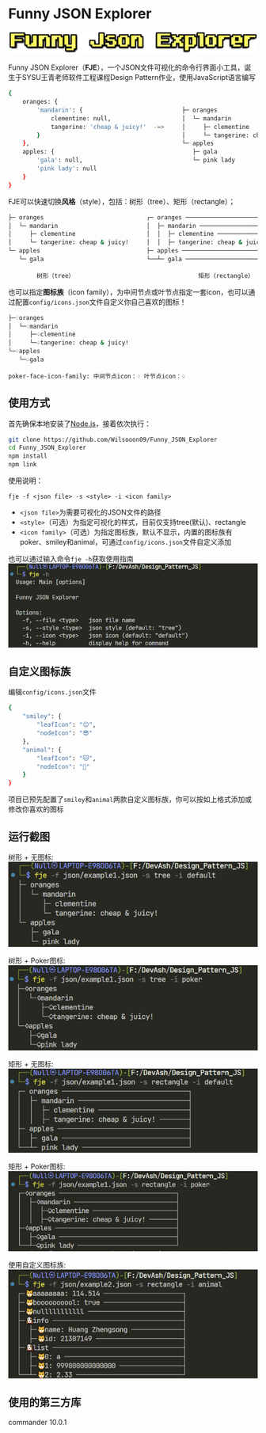# Funny JSON Explorer

![logo](./images/Funny-Json-Explorer.png)

Funny JSON Explorer（**FJE**），一个JSON文件可视化的命令行界面小工具，诞生于SYSU王青老师软件工程课程Design Pattern作业，使用JavaScript语言编写

```sh
{
    oranges: {
        'mandarin': {                            ├─ oranges
            clementine: null,                    │  └─ mandarin
            tangerine: 'cheap & juicy!'  -=>     │     ├─ clementine
        }                                        │     └─ tangerine: cheap & juicy!
    },                                           └─ apples
    apples: {                                       ├─ gala
        'gala': null,                               └─ pink lady
        'pink lady': null
    }
}
```

FJE可以快速切换**风格**（style），包括：树形（tree）、矩形（rectangle）；

```sh
├─ oranges                             ┌─ oranges ───────────────────────────────┐
│  └─ mandarin                         │  ├─ mandarin ───────────────────────────┤
│     ├─ clementine                    │  │  ├─ clementine ──────────────────────┤
│     └─ tangerine: cheap & juicy!     │  │  ├─ tangerine: cheap & juicy! ───────┤
└─ apples                              ├─ apples ────────────────────────────────┤
   └─ gala                             └──┴─ gala ───────────────────────────────┘

        树形（tree）                                   矩形（rectangle）
```

也可以指定**图标族**（icon family），为中间节点或叶节点指定一套icon，也可以通过配置`config/icons.json`文件自定义你自己喜欢的图标！

```sh
├─♢oranges
│  └─♢mandarin
│     ├─♤clementine
│     └─♤tangerine: cheap & juicy!
└─♢apples
   └─♤gala

poker-face-icon-family: 中间节点icon：♢ 叶节点icon：♤
```

## 使用方式

首先确保本地安装了[Node.js](https://nodejs.org/)，接着依次执行：

```sh
git clone https://github.com/Wilsooon09/Funny_JSON_Explorer
cd Funny_JSON_Explorer
npm install
npm link
```

使用说明：

```shell
fje -f <json file> -s <style> -i <icon family>
```

- `<json file>`为需要可视化的JSON文件的路径
- `<style>`（可选）为指定可视化的样式，目前仅支持tree(默认)、rectangle
- `<icon family>`（可选）为指定图标族，默认不显示，内置的图标族有poker、smiley和animal，可通过`config/icons.json`文件自定义添加

也可以通过输入命令`fje -h`获取使用指南
![help](./images/help.png)

## 自定义图标族

编辑`config/icons.json`文件

```sh
{
    "smiley": {
        "leafIcon": "😊",
        "nodeIcon": "😎"
    },
    "animal": {
        "leafIcon": "🐱",
        "nodeIcon": "🐶"
    }
}
```

项目已预先配置了`smiley`和`animal`两款自定义图标族，你可以按如上格式添加或修改你喜欢的图标

## 运行截图

树形 + 无图标:
![tree_default](./images/tree_default.png)

树形 + Poker图标:
![tree_poker](./images/tree_poker.png)

矩形 + 无图标:
![rectangle_default](./images/rectangle_default.png)

矩形 + Poker图标:
![rectangle_poker](./images/rectangle_poker.png)

使用自定义图标族:
![diy](./images/diy_icon.png)

## 使用的第三方库

commander 10.0.1
